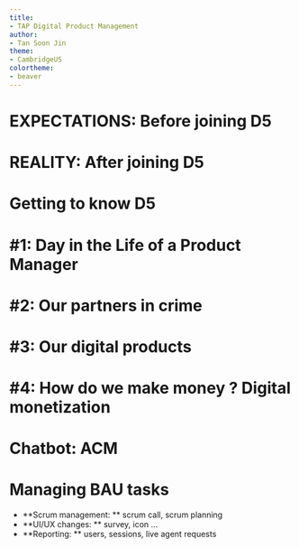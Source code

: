 ```yaml
---
title:
- TAP Digital Product Management
author:
- Tan Soon Jin
theme:
- CambridgeUS
colortheme:
- beaver
---
```


# EXPECTATIONS: Before joining D5

# REALITY: After joining D5

# Getting to know D5 

# #1: Day in the Life of a Product Manager

# #2: Our partners in crime

# #3: Our digital products

# #4: How do we make money ? Digital monetization

# Chatbot: ACM

# Managing BAU tasks

+ **Scrum management: ** scrum call, scrum planning
+ **UI/UX changes: ** survey, icon ...
+ **Reporting: ** users, sessions, live agent requests
